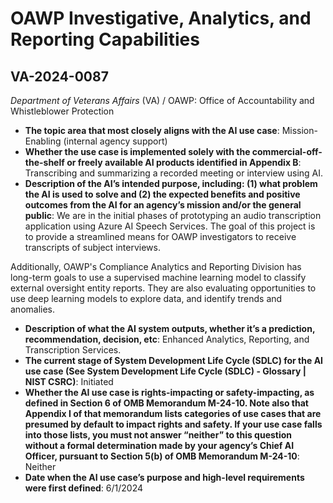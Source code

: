 # OAWP Investigative, Analytics, and Reporting Capabilities
## VA-2024-0087
_Department of Veterans Affairs_ (VA) / OAWP: Office of Accountability and Whistleblower Protection


+ **The topic area that most closely aligns with the AI use case**: Mission-Enabling (internal agency support)
+ **Whether the use case is implemented solely with the commercial-off-the-shelf or freely available AI products identified in Appendix B**: Transcribing and summarizing a recorded meeting or interview using AI.
+ **Description of the AI’s intended purpose, including: (1) what problem the AI is used to solve and (2) the expected benefits and positive outcomes from the AI for an agency’s mission and/or the general public**: We are in the initial phases of prototyping an audio transcription application using Azure AI Speech Services.  The goal of this project is to provide a streamlined means for OAWP investigators to receive transcripts of subject interviews.
 
Additionally, OAWP's Compliance Analytics and Reporting Division has long-term goals to use a supervised machine learning model to classify external oversight entity reports.  They are also evaluating opportunities to use deep learning models to explore data, and identify trends and anomalies.
+ **Description of what the AI system outputs, whether it’s a prediction, recommendation, decision, etc**: Enhanced Analytics, Reporting, and Transcription Services.
+ **The current stage of System Development Life Cycle (SDLC) for the AI use case (See System Development Life Cycle (SDLC) - Glossary | NIST CSRC)**: Initiated
+ **Whether the AI use case is rights-impacting or safety-impacting, as defined in Section 6 of OMB Memorandum M-24-10. Note also that Appendix I of that memorandum lists categories of use cases that are presumed by default to impact rights and safety. If your use case falls into those lists, you must not answer “neither” to this question without a formal determination made by your agency’s Chief AI Officer, pursuant to Section 5(b) of OMB Memorandum M-24-10**: Neither
+ **Date when the AI use case’s purpose and high-level requirements were first defined**: 6/1/2024